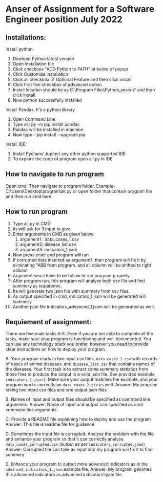 # Anser of Assignment for a Software Engineer position July 2022
## Installations:
Install python
1. Dowload Python latest version
2. Open installation file
3. Click checkbox "ADD Python to PATH" at below of popup
4. Click Customize installation
5. Click all checkbox of Optional Feature and then click install
6. Click first five checkbox of advanced option
7. Install location should be as C:\Program Files\Python_vesion* and then click install. 
8. Now python successfully installed 

Install Pandas. It's a python library
1. Open Command Line
2. Type as: py -m pip install pandas
3. Pandas will be installed in machine
4. Now type - pip install --upgrade pip

Install IDE:
1. Install Pycham/ Jupiter/ any other python supported IDE
2. To explore the code of program open all.py in IDE

## How to navigate to run program
Open cmd. Then navigate to program folder. Example- C:\Users\Desktop\program\all.py 
or open folder that contain program file and then run cmd here.



## How to run program
1. Type all.py in CMD
2. its will ask for 3 input to give. 
3. Enter arguments in CMD as given below:
   1. argument1 : data_cases_1.csv
   2. argument2: disease_list.csv
   3. argument3: indicators_1.json
4. Now press enter and program will run
5. If corrupted data inserted as argument1. then program will fix it by eliminating "ABB from program. and all column will be shifted to right column
6. Argument serial have to be follow to run program properly.
7. After program run, this program will analyse both csv file and find summery as requiremnt.
8. Its will generate two json file with summery from csv files.
9. As output specified in cmd, indicators_1.json will be generated will summery
10. Another json file indicators_advanced_1.jsom will be generated as well.


## Requiement of assignment:
There are five main tasks A-E. Even if you are not able to complete all the tasks, make sure your program is functioning and well documented. You can use any technology stack you prefer, however you need to provide clear instructions on how to deploy your program.

A. Your program reads in two input csv files, `data_cases_1.csv` with records of cases of animal diseases, and `disease_list.csv` that contains names of the diseases. Your first task is to extract some summary statistics from those files to produce the output in a valid json file. See provided example `indicators_1.json` ). Make sure your output matches the example, and your program works correctly on `data_cases_2.csv` as well. 
Answer: My program taking two input csv files and one output json files

B. Names of input and output files should be specified as command line arguments.
Answer: Name of input and output can specified as cmd command line arguments

C. Provide a README file explaining how to deploy and use the program
Answer: This file is readme file for guidence

D. Sometimes the input file is corrupted. Analyse the problem with the file and enhance your program so that it can correctly analyse `data_cases_corrupted.csv` (output as per `indicators_corrupted.json`)
Answer: Corrupted file can take as input and my program will fix it to find summery

E. Enhance your program to output more advanced indicators as in the `advanced_indicators_1.json` example file.
Answer: My program genartes this advanced indicators as advanced indicators1.json file
